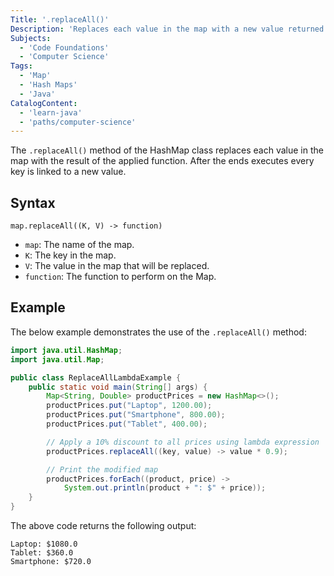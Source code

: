 ```yaml
---
Title: '.replaceAll()'
Description: 'Replaces each value in the map with a new value returned by the applied function.'
Subjects:
  - 'Code Foundations'
  - 'Computer Science'
Tags:
  - 'Map'
  - 'Hash Maps'
  - 'Java'
CatalogContent:
  - 'learn-java'
  - 'paths/computer-science'
---
```


The `.replaceAll()` method of the HashMap class replaces each value in the map with the result of the applied function. After the ends executes every key is linked to a new value.

## Syntax

```pseudo
map.replaceAll((K, V) -> function)
```

- `map`: The name of the map.
- `K`: The key in the map.
- `V`: The value in the map that will be replaced.
- `function`: The function to perform on the Map.

## Example

The below example demonstrates the use of the `.replaceAll()` method:

```java
import java.util.HashMap;
import java.util.Map;

public class ReplaceAllLambdaExample {
    public static void main(String[] args) {
        Map<String, Double> productPrices = new HashMap<>();
        productPrices.put("Laptop", 1200.00);
        productPrices.put("Smartphone", 800.00);
        productPrices.put("Tablet", 400.00);

        // Apply a 10% discount to all prices using lambda expression
        productPrices.replaceAll((key, value) -> value * 0.9);

        // Print the modified map
        productPrices.forEach((product, price) ->
            System.out.println(product + ": $" + price));
    }
}
```

The above code returns the following output:

```shell
Laptop: $1080.0
Tablet: $360.0
Smartphone: $720.0
```
